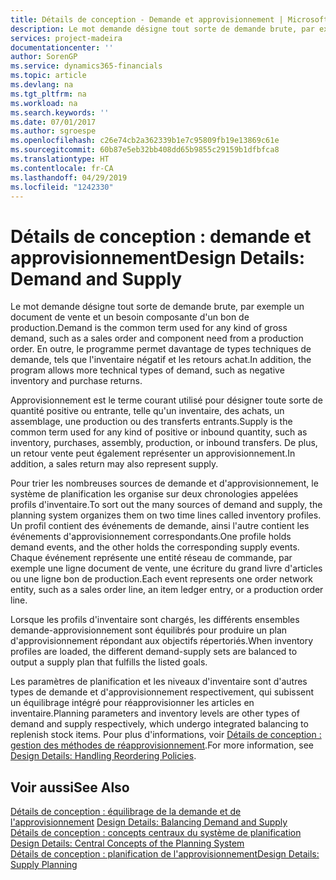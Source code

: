 ```yaml
---
title: Détails de conception - Demande et approvisionnement | Microsoft Docs
description: Le mot demande désigne tout sorte de demande brute, par exemple un document de vente et un besoin composante d'un bon de production. En outre, le programme permet davantage de types techniques de demande, tels que l'inventaire négatif et les retours achat.
services: project-madeira
documentationcenter: ''
author: SorenGP
ms.service: dynamics365-financials
ms.topic: article
ms.devlang: na
ms.tgt_pltfrm: na
ms.workload: na
ms.search.keywords: ''
ms.date: 07/01/2017
ms.author: sgroespe
ms.openlocfilehash: c26e74cb2a362339b1e7c95809fb19e13869c61e
ms.sourcegitcommit: 60b87e5eb32bb408dd65b9855c29159b1dfbfca8
ms.translationtype: HT
ms.contentlocale: fr-CA
ms.lasthandoff: 04/29/2019
ms.locfileid: "1242330"
---
```

# <a name="design-details-demand-and-supply"></a><span data-ttu-id="d7a42-104">Détails de conception : demande et approvisionnement</span><span class="sxs-lookup"><span data-stu-id="d7a42-104">Design Details: Demand and Supply</span></span>
<span data-ttu-id="d7a42-105">Le mot demande désigne tout sorte de demande brute, par exemple un document de vente et un besoin composante d'un bon de production.</span><span class="sxs-lookup"><span data-stu-id="d7a42-105">Demand is the common term used for any kind of gross demand, such as a sales order and component need from a production order.</span></span> <span data-ttu-id="d7a42-106">En outre, le programme permet davantage de types techniques de demande, tels que l'inventaire négatif et les retours achat.</span><span class="sxs-lookup"><span data-stu-id="d7a42-106">In addition, the program allows more technical types of demand, such as negative inventory and purchase returns.</span></span>  
  
 <span data-ttu-id="d7a42-107">Approvisionnement est le terme courant utilisé pour désigner toute sorte de quantité positive ou entrante, telle qu'un inventaire, des achats, un assemblage, une production ou des transferts entrants.</span><span class="sxs-lookup"><span data-stu-id="d7a42-107">Supply is the common term used for any kind of positive or inbound quantity, such as inventory, purchases, assembly, production, or inbound transfers.</span></span> <span data-ttu-id="d7a42-108">De plus, un retour vente peut également représenter un approvisionnement.</span><span class="sxs-lookup"><span data-stu-id="d7a42-108">In addition, a sales return may also represent supply.</span></span>  
  
 <span data-ttu-id="d7a42-109">Pour trier les nombreuses sources de demande et d'approvisionnement, le système de planification les organise sur deux chronologies appelées profils d'inventaire.</span><span class="sxs-lookup"><span data-stu-id="d7a42-109">To sort out the many sources of demand and supply, the planning system organizes them on two time lines called inventory profiles.</span></span> <span data-ttu-id="d7a42-110">Un profil contient des événements de demande, ainsi l'autre contient les événements d'approvisionnement correspondants.</span><span class="sxs-lookup"><span data-stu-id="d7a42-110">One profile holds demand events, and the other holds the corresponding supply events.</span></span> <span data-ttu-id="d7a42-111">Chaque événement représente une entité réseau de commande, par exemple une ligne document de vente, une écriture du grand livre d'articles ou une ligne bon de production.</span><span class="sxs-lookup"><span data-stu-id="d7a42-111">Each event represents one order network entity, such as a sales order line, an item ledger entry, or a production order line.</span></span>  
  
 <span data-ttu-id="d7a42-112">Lorsque les profils d'inventaire sont chargés, les différents ensembles demande-approvisionnement sont équilibrés pour produire un plan d'approvisionnement répondant aux objectifs répertoriés.</span><span class="sxs-lookup"><span data-stu-id="d7a42-112">When inventory profiles are loaded, the different demand-supply sets are balanced to output a supply plan that fulfills the listed goals.</span></span>  
  
 <span data-ttu-id="d7a42-113">Les paramètres de planification et les niveaux d'inventaire sont d'autres types de demande et d'approvisionnement respectivement, qui subissent un équilibrage intégré pour réapprovisionner les articles en inventaire.</span><span class="sxs-lookup"><span data-stu-id="d7a42-113">Planning parameters and inventory levels are other types of demand and supply respectively, which undergo integrated balancing to replenish stock items.</span></span> <span data-ttu-id="d7a42-114">Pour plus d'informations, voir [Détails de conception : gestion des méthodes de réapprovisionnement](design-details-handling-reordering-policies.md).</span><span class="sxs-lookup"><span data-stu-id="d7a42-114">For more information, see [Design Details: Handling Reordering Policies](design-details-handling-reordering-policies.md).</span></span>  
  
## <a name="see-also"></a><span data-ttu-id="d7a42-115">Voir aussi</span><span class="sxs-lookup"><span data-stu-id="d7a42-115">See Also</span></span>  
 <span data-ttu-id="d7a42-116">[Détails de conception : équilibrage de la demande et de l'approvisionnement](design-details-balancing-demand-and-supply.md) </span><span class="sxs-lookup"><span data-stu-id="d7a42-116">[Design Details: Balancing Demand and Supply](design-details-balancing-demand-and-supply.md) </span></span>  
 <span data-ttu-id="d7a42-117">[Détails de conception : concepts centraux du système de planification](design-details-central-concepts-of-the-planning-system.md) </span><span class="sxs-lookup"><span data-stu-id="d7a42-117">[Design Details: Central Concepts of the Planning System](design-details-central-concepts-of-the-planning-system.md) </span></span>  
 [<span data-ttu-id="d7a42-118">Détails de conception : planification de l'approvisionnement</span><span class="sxs-lookup"><span data-stu-id="d7a42-118">Design Details: Supply Planning</span></span>](design-details-supply-planning.md)